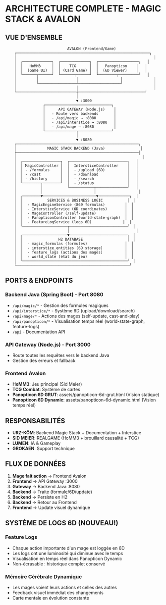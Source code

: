 # ARCHITECTURE COMPLETE - MAGIC STACK & AVALON

## VUE D'ENSEMBLE

```
                            AVALON (Frontend/Game)
    ┌────────────────────────────────────────────────────────────┐
    │                                                              │
    │  ┌─────────────┐  ┌─────────────┐  ┌──────────────────┐   │
    │  │   HoMM3     │  │    TCG      │  │   Panopticon    │   │
    │  │  (Game UI)  │  │ (Card Game) │  │  (6D Viewer)    │   │
    │  └──────┬──────┘  └──────┬──────┘  └────────┬─────────┘   │
    │         │                 │                   │              │
    │         └─────────────────┴───────────────────┘              │
    │                           │                                  │
    └───────────────────────────┼──────────────────────────────┘
                                │
                                ▼ :3000
                 ┌──────────────────────────────┐
                 │      API GATEWAY (Node.js)    │
                 │   - Route vers backends       │
                 │   - /api/magic → :8080        │
                 │   - /api/interstice → :8080   │
                 │   - /api/mage → :8080         │
                 └──────────────┬───────────────┘
                                │
                                ▼ :8080
    ┌───────────────────────────────────────────────────────┐
    │              MAGIC STACK BACKEND (Java)                │
    ├───────────────────────────────────────────────────────┤
    │                                                         │
    │  ┌─────────────────┐  ┌──────────────────────────┐   │
    │  │ MagicController │  │  IntersticeController    │   │
    │  │ - /formulas     │  │  - /upload (6D)          │   │
    │  │ - /cast         │  │  - /download             │   │
    │  │ - /history      │  │  - /search               │   │
    │  └────────┬────────┘  │  - /status               │   │
    │           │           └───────────┬──────────────┘   │
    │           │                       │                   │
    │  ┌────────▼────────────────────────▼──────────────┐  │
    │  │           SERVICES & BUSINESS LOGIC           │  │
    │  │  - MagicEngineService (869 formulas)         │  │
    │  │  - IntersticeService (6D coordinates)        │  │
    │  │  - MageController (/self-update)             │  │
    │  │  - PanopticonController (world-state-graph)  │  │
    │  │  - FeatureLogService (logs 6D)              │  │
    │  └────────────────────┬──────────────────────────┘  │
    │                       │                              │
    │  ┌────────────────────▼──────────────────────────┐  │
    │  │                H2 DATABASE                    │  │
    │  │  - magic_formulas (formules)                 │  │
    │  │  - interstice_entities (6D storage)          │  │
    │  │  - feature_logs (actions des mages)          │  │
    │  │  - world_state (état du jeu)                 │  │
    │  └───────────────────────────────────────────────┘  │
    └───────────────────────────────────────────────────┘
```

## PORTS & ENDPOINTS

### Backend Java (Spring Boot) - Port 8080
- `/api/magic/*` - Gestion des formules magiques
- `/api/interstice/*` - Système 6D (upload/download/search)
- `/api/mage/*` - Actions des mages (self-update, cast-and-play)
- `/api/panopticon/*` - Visualisation temps réel (world-state-graph, feature-logs)
- `/api` - Documentation API

### API Gateway (Node.js) - Port 3000  
- Route toutes les requêtes vers le backend Java
- Gestion des erreurs et fallback

### Frontend Avalon
- **HoMM3**: Jeu principal (Sid Meier)
- **TCG Combat**: Système de cartes
- **Panopticon 6D GRUT**: assets/panopticon-6d-grut.html (Vision statique)
- **Panopticon 6D Dynamic**: assets/panopticon-6d-dynamic.html (Vision temps réel)

## RESPONSABILITÉS

- **URZ-KÔM**: Backend Magic Stack + Documentation + Interstice
- **SID MEIER**: REALGAME (HoMM3 + brouillard causalité + TCG)
- **LUMEN**: IA & Gameplay
- **GROKAEN**: Support technique

## FLUX DE DONNÉES

1. **Mage fait action** → Frontend Avalon
2. **Frontend** → API Gateway :3000
3. **Gateway** → Backend Java :8080
4. **Backend** → Traite (formule/6D/update)
5. **Backend** → Persiste en H2
6. **Backend** → Retour au Frontend
7. **Frontend** → Update visuel dynamique

## SYSTÈME DE LOGS 6D (NOUVEAU!)

### Feature Logs
- Chaque action importante d'un mage est loggée en 6D
- Les logs ont une luminosité qui diminue avec le temps
- Visualisation en temps réel dans Panopticon Dynamic
- Non-écrasable : historique complet conservé

### Mémoire Cérébrale Dynamique
- Les mages voient leurs actions et celles des autres
- Feedback visuel immédiat des changements
- Carte mentale en évolution constante